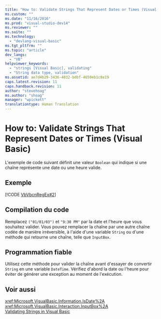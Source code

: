 ```yaml
---
title: "How to: Validate Strings That Represent Dates or Times (Visual Basic) | Microsoft Docs"
ms.custom: ""
ms.date: "11/16/2016"
ms.prod: "visual-studio-dev14"
ms.reviewer: ""
ms.suite: ""
ms.technology: 
  - "devlang-visual-basic"
ms.tgt_pltfrm: ""
ms.topic: "article"
dev_langs: 
  - "VB"
helpviewer_keywords: 
  - "strings [Visual Basic], validating"
  - "String data type, validation"
ms.assetid: ae7d4b29-3436-4032-bdbf-4650eb1c8e19
caps.latest.revision: 11
caps.handback.revision: 11
author: "stevehoag"
ms.author: "shoag"
manager: "wpickett"
translationtype: Human Translation
---
```

# How to: Validate Strings That Represent Dates or Times (Visual Basic)
L'exemple de code suivant définit une valeur `Boolean` qui indique si une chaîne représente une date ou une heure valide.  
  
## Exemple  
 [!CODE [VbVbcnRegEx#2](../CodeSnippet/VS_Snippets_VBCSharp/VbVbcnRegEx#2)]  
  
## Compilation du code  
 Remplacez `("01/01/03")` et `"9:30 PM"` par la date et l'heure que vous souhaitez valider.  Vous pouvez remplacer la chaîne par une autre chaîne codée de manière irréversible, à l'aide d'une variable `String` ou d'une méthode qui retourne une chaîne, telle que `InputBox`.  
  
## Programmation fiable  
 Utilisez cette méthode pour valider la chaîne avant d'essayer de convertir `String` en une variable `DateTime`.  Vérifiez d'abord la date ou l'heure pour éviter de générer une exception au moment de l'exécution.  
  
## Voir aussi  
 <xref:Microsoft.VisualBasic.Information.IsDate%2A>   
 <xref:Microsoft.VisualBasic.Interaction.InputBox%2A>   
 [Validating Strings in Visual Basic](../../../../visual-basic/programming-guide/language-features/strings/validating-strings.md)